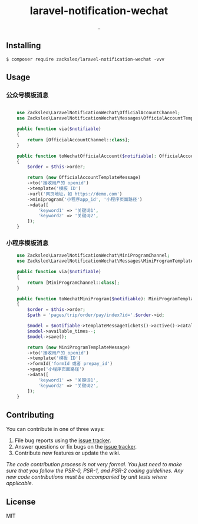 <h1 align="center"> laravel-notification-wechat </h1>

<p align="center"> .</p>


## Installing

```shell
$ composer require zacksleo/laravel-notification-wechat -vvv
```

## Usage

### 公众号模板消息

```php

    use Zacksleo\LaravelNotificationWechat\OfficialAccountChannel;
    use Zacksleo\LaravelNotificationWechat\Messages\OfficialAccountTemplateMessage;

    public function via($notifiable)
    {
        return [OfficialAccountChannel::class];
    }

    public function toWechatOfficialAccount($notifiable): OfficialAccountTemplateMessage
    {
        $order = $this->order;

        return (new OfficialAccountTemplateMessage)
        ->to('接收用户的 openid')
        ->template('模板 ID')
        ->url('网页地址，如 https://demo.com')
        ->miniprogram('小程序app_id', '小程序页面路径')
        ->data([
            'keyword1' => '关键词1',
            'keyword2' => '关键词2',
        ]);
    }
```

### 小程序模板消息

```php
    use Zacksleo\LaravelNotificationWechat\MiniProgramChannel;
    use Zacksleo\LaravelNotificationWechat\Messages\MiniProgramTemplateMessage;

    public function via($notifiable)
    {
        return [MiniProgramChannel::class];
    }

    public function toWechatMiniProgram($notifiable): MiniProgramTemplateMessage
    {
        $order = $this->order;
        $path = 'pages/trip/order/pay/index?id='.$order->id;

        $model = $notifiable->templateMessageTickets()->active()->catalog(ClientCatalog::WECHAT_MINI_PROGRAM)->first();
        $model->available_times--;
        $model->save();

        return (new MiniProgramTemplateMessage)
        ->to('接收用户的 openid')
        ->template('模板 ID')
        ->formId('formId 或者 prepay_id')
        ->page('小程序页面路径')
        ->data([
            'keyword1' => '关键词1',
            'keyword2' => '关键词2',
        ]);
    }
```

## Contributing

You can contribute in one of three ways:

1. File bug reports using the [issue tracker](https://github.com/zacksleo/laravel-notification-wechat/issues).
2. Answer questions or fix bugs on the [issue tracker](https://github.com/zacksleo/laravel-notification-wechat/issues).
3. Contribute new features or update the wiki.

_The code contribution process is not very formal. You just need to make sure that you follow the PSR-0, PSR-1, and PSR-2 coding guidelines. Any new code contributions must be accompanied by unit tests where applicable._

## License

MIT